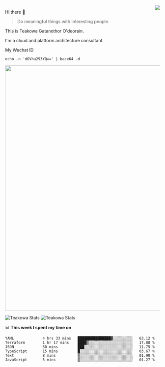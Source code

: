 <img align="right" src="https://github-readme-stats.vercel.app/api?username=Teakowa&show_icons=true&icon_color=2f80ed&text_color=718096&bg_color=ffffff&hide_title=true" />

Hi there 👋

> Do meaningful things with interesting people.

This is Teakowa Gatanothor O'deorain.

I'm a cloud and platform architecture consultant.

My Wechat ID

```
echo -n 'dGVha293YQ==' | base64 -d
```

<a href="https://github.com/ryo-ma/github-profile-trophy">
  <img width=800 src="https://github-profile-trophy.vercel.app/?username=Teakowa&column=8&theme=radical&no-frame=true&no-bg=true"/>
</a>

![Teakowa Stats](https://github-profile-summary-cards.vercel.app/api/cards/repos-per-language?username=Teakowa&theme=nord_bright)
![Teakowa Stats](https://github-profile-summary-cards.vercel.app/api/cards/most-commit-language?username=Teakowa&theme=nord_bright)


📊 **This week I spent my time on**
<!--START_SECTION:waka-->

```text
YAML             4 hrs 33 mins   ███████████████▓░░░░░░░░░   63.12 %
Terraform        1 hr 17 mins    ████▒░░░░░░░░░░░░░░░░░░░░   17.88 %
JSON             50 mins         ███░░░░░░░░░░░░░░░░░░░░░░   11.75 %
TypeScript       15 mins         █░░░░░░░░░░░░░░░░░░░░░░░░   03.67 %
Text             8 mins          ▒░░░░░░░░░░░░░░░░░░░░░░░░   01.90 %
JavaScript       5 mins          ▒░░░░░░░░░░░░░░░░░░░░░░░░   01.27 %
```

<!--END_SECTION:waka-->
